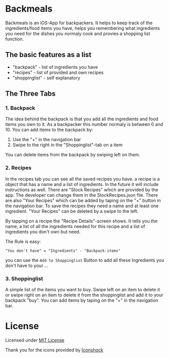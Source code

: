 
# Backmeals

Backmeals is an iOS-App for backpackers. It helps to keep track of the ingredients/food items you have, helps you remembering what ingredients you need for the dishes you normaly cook and provies a shopping list function.

## The basic features as a list

- "backpack" - list of ingredients you have
- "recipes" - list of provided and own recipes
- "shoppinglist" - self explanatory

## The Three Tabs
### 1. Backpack
The idea behind the backpack is that you add all the ingredients and food items you own to it. As a backpacker this number normaly is between 0 and 10. You can add items to the backpack by:
1. Use the "+" in the navigation bar
2. Swipe to the right in the "Shoppinglist"-tab on a item 

You can delete items from the backpack by swiping left on them.

### 2. Recipes
In the recipes tab you can see all the saved recipes you have. a recipe is a object that has a name and a list of ingredients. In the future it will include instructions as well.
There are "Stock Recipes" which are provided by the app. The developer can change them in the StockRecipes.json file.
There are also "Your Recipes" which can be added by taping on the "+" button in the navigation bar. To save the recipes they need a name and at least one ingredient.
"Your Recipes" can be deleted by a swipe to the left.

By tapping on a recipe the "Recipe Details"-screen shows. It tells you the name, a list of all the ingredients needed for this recipe and a list of ingredients you don't own but need.

The Rule is easy:

`"You don't have" = "Ingredients" - "Backpack-items" `

you can use the `Add to Shoppinglist` Button to add all these Ingredients you don't have to your ...

### 3. Shoppinglist
A simple list of the items you want to buy. Swipe left on an item to delete it or swipe right on an item to delete it from the shoppinglist and add it to your backpack "buy". You can add items by taping on the "+" in the navigation bar.

# License
Licensed under [ MIT License ](https://choosealicense.com/licenses/mit/#)

Thank you for the icons provided by [Iconshock](https://www.iconshock.com)
